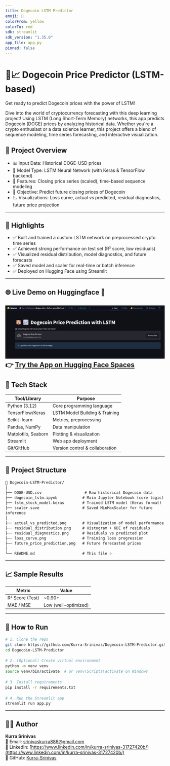 ```yaml
---
title: Dogecoin LSTM Predictor
emoji: 🐶
colorFrom: yellow
colorTo: red
sdk: streamlit
sdk_version: "1.35.0"
app_file: app.py
pinned: false
---
```


# 🐶📈 Dogecoin Price Predictor (LSTM-based)

Get ready to predict Dogecoin prices with the power of LSTM!

Dive into the world of cryptocurrency forecasting with this deep learning project! Using LSTM (Long Short-Term Memory) networks, this app predicts Dogecoin (DOGE) prices by analyzing historical data. Whether you're a crypto enthusiast or a data science learner, this project offers a blend of sequence modeling, time series forecasting, and interactive visualization.

## 🚀 Project Overview

- 📊 Input Data: Historical DOGE-USD prices
- 🤖 Model Type: LSTM Neural Network (with Keras & TensorFlow backend)
- 🧠 Features: Closing price series (scaled), time-based sequence modeling
- 🎯 Objective: Predict future closing prices of Dogecoin
- 📉 Visualizations: Loss curve, actual vs predicted, residual diagnostics, future price projection

---
## 📌 Highlights

- ✅ Built and trained a custom LSTM network on preprocessed crypto time series
- ✅ Achieved strong performance on test set (R² score, low residuals)
- ✅ Visualized residual distribution, model diagnostics, and future forecasts
- ✅ Saved model and scaler for real-time or batch inference
- ✅ Deployed on Hugging Face using Streamlit

---

## 🌐 Live Demo on Huggingface 🤗

![App Interface](app_interface.png)
👉 [Try the App on Hugging Face Spaces](https://huggingface.co/spaces/Kurra-Srinivas/dogecoin-lstm-predictor-lstm-based)
---
## 🧰 Tech Stack

| Tool/Library       | Purpose                         |
|--------------------|---------------------------------|
| Python (3.12)      | Core programming language       |
| TensorFlow/Keras   | LSTM Model Building & Training  |
| Scikit-learn       | Metrics, preprocessing          |
| Pandas, NumPy      | Data manipulation               |
| Matplotlib, Seaborn| Plotting & visualization        |
| Streamlit          | Web app deployment              |
| Git/GitHub         | Version control & collaboration |

---

## 📂 Project Structure

```
📁 Dogecoin-LSTM-Predictor/
│
├── DOGE-USD.csv                   # Raw historical Dogecoin data
├── dogecoin_lstm.ipynb           # Main Jupyter Notebook (core logic)
├── lstm_stock_model.keras        # Trained LSTM model (Keras format)
├── scaler.save                   # Saved MinMaxScaler for future inference
│
├── actual_vs_predicted.png       # Visualization of model performance
├── residual_distribution.png     # Histogram + KDE of residuals
├── residual_diagnostics.png      # Residuals vs predicted plot
├── loss_curve.png                # Training loss progression
├── future_price_prediction.png   # Future forecasted prices
│
└── README.md                     # This file ✨
```

---

## 📈 Sample Results

| Metric            | Value              |
|-------------------|--------------------|
| R² Score (Test)   | ~0.90+             |
| MAE / MSE         | Low (well-optimized) |

---

## 🧪 How to Run

```bash
# 1. Clone the repo
git clone https://github.com/Kurra-Srinivas/Dogecoin-LSTM-Predictor.git
cd Dogecoin-LSTM-Predictor

# 2. (Optional) Create virtual environment
python -m venv venv
source venv/bin/activate  # or venv\Scripts\activate on Windows

# 3. Install requirements
pip install -r requirements.txt

# 4. Run the Streamlit app
streamlit run app.py
```

---
## 🙋‍♂️ Author

**Kurra Srinivas**  
📧 Email: [srinivaskurra886@gmail.com](mailto:srinivaskurra886@gmail.com)  
🔗 LinkedIn: [https://www.linkedin.com/in/kurra-srinivas-31727420b/](https://www.linkedin.com/in/kurra-srinivas-31727420b/)  
🐙 GitHub: [Kurra-Srinivas](https://github.com/Kurra-Srinivas)  
